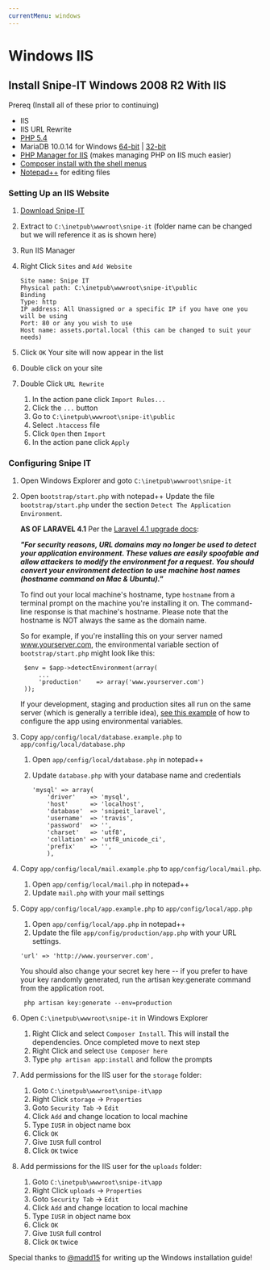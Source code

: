 ```yaml
---
currentMenu: windows
---
```


# Windows IIS

<div id="generated-toc"></div>

## Install Snipe-IT Windows 2008 R2 With IIS

Prereq (Install all of these prior to continuing)
* IIS
* IIS URL Rewrite
* [PHP 5.4](http://www.microsoft.com/web/gallery/install.aspx?appid=PHP54)
* MariaDB 10.0.14 for Windows [64-bit](https://downloads.mariadb.org/interstitial/mariadb-10.0.14/winx64-packages/mariadb-10.0.14-winx64.msi/from/http%3A//mirror.aarnet.edu.au/pub/MariaDB) | [32-bit](https://downloads.mariadb.org/interstitial/mariadb-10.0.14/win32-packages/mariadb-10.0.14-win32.msi/from/http%3A//mirror.aarnet.edu.au/pub/MariaDB)
* [PHP Manager for IIS](http://phpmanager.codeplex.com/) (makes managing PHP on IIS much easier)
* [Composer install with the shell menus](https://getcomposer.org/Composer-Setup.exe )
* [Notepad++](http://www.notepad-plus-plus.org/download/v6.6.6.html ) for editing files

### Setting Up an IIS Website
1. [Download Snipe-IT](http://snipeitapp.com/download.php)
2. Extract to `C:\inetpub\wwwroot\snipe-it` (folder name can be changed but we will reference it as is shown here)
3. Run IIS Manager
4. Right Click `Sites` and `Add Website`

	```
	Site name: Snipe IT
	Physical path: C:\inetpub\wwwroot\snipe-it\public
	Binding
	Type: http
	IP address: All Unassigned or a specific IP if you have one you will be using
	Port: 80 or any you wish to use
	Host name: assets.portal.local (this can be changed to suit your needs)
	```

5. Click `OK`
Your site will now appear in the list
6. Double click on your site
7. Double Click `URL Rewrite`
    1. In the action pane click `Import Rules...`
    2. Click the `...` button
    3. Go to `C:\inetpub\wwwroot\snipe-it\public`
    4. Select `.htaccess` file
    5. Click `Open` then `Import`
    6. In the action pane click `Apply`


### Configuring Snipe IT
1. Open Windows Explorer and goto `C:\inetpub\wwwroot\snipe-it`
2. Open `bootstrap/start.php` with notepad++
   Update the file `bootstrap/start.php` under the section `Detect The Application Environment`.

	__AS OF LARAVEL 4.1__
	Per the [Laravel 4.1 upgrade docs](http://laravel.com/docs/upgrade):

	__*"For security reasons, URL domains may no longer be used to detect your application environment. These values 	are easily spoofable and allow attackers to modify the environment for a request. You should convert your 		environment detection to use machine host names (hostname command on Mac & Ubuntu)."*__

	To find out your local machine's hostname, type `hostname` from a terminal prompt on the machine you're 		installing it on. The command-line response is that machine's hostname. Please note that the hostname is NOT 		always the same as the domain name.

	So for example, if you're installing this on your server named www.yourserver.com, the environmental variable 		section of `bootstrap/start.php` might look like this:

		$env = $app->detectEnvironment(array(
			...
			'production' 	=> array('www.yourserver.com')
		));

	If your development, staging and production sites all run on the same server (which is generally a terrible idea), [see this example](http://words.weareloring.com/development/setting-up-multiple-environments-in-laravel-4-1/) of how to configure the app using environmental variables.


3. Copy `app/config/local/database.example.php` to `app/config/local/database.php`
    1. Open `app/config/local/database.php` in notepad++
    2. Update `database.php` with your database name and credentials

		```
		'mysql' => array(
			'driver'    => 'mysql',
			'host'      => 'localhost',
			'database'  => 'snipeit_laravel',
			'username'  => 'travis',
			'password'  => '',
			'charset'   => 'utf8',
			'collation' => 'utf8_unicode_ci',
			'prefix'    => '',
	        ),

4. Copy `app/config/local/mail.example.php`  to `app/config/local/mail.php`.
	1. Open `app/config/local/mail.php` in notepad++
	2. Update `mail.php` with your mail settings

5. Copy `app/config/local/app.example.php` to `app/config/local/app.php`
    1. Open `app/config/local/app.php` in notepad++
    2. Update the file `app/config/production/app.php` with your URL settings.

	```
	'url' => 'http://www.yourserver.com',
	```

	You should also change your secret key here -- if you prefer to have your key randomly generated, run the artisan key:generate command from the application root.


		php artisan key:generate --env=production


6. Open `C:\inetpub\wwwroot\snipe-it` in Windows Explorer
    1. Right Click and select `Composer Install`.
This will install the dependencies. Once completed move to next step
    2. Right Click and select `Use Composer here`
    3. Type `php artisan app:install` and follow the prompts
7. Add permissions for the IIS user for the `storage` folder:
    1. Goto `C:\inetpub\wwwroot\snipe-it\app`
    2. Right Click `storage` -> `Properties`
    3. Goto `Security Tab` -> `Edit`
    4. Click `Add` and change location to local machine
    5. Type `IUSR` in object name box
    6. Click `OK`
    7. Give `IUSR` full control
    8. Click `OK` twice
8. Add permissions for the IIS user for the `uploads` folder:
    1. Goto `C:\inetpub\wwwroot\snipe-it\app`
    2. Right Click `uploads` -> `Properties`
    3. Goto `Security Tab` -> `Edit`
    4. Click `Add` and change location to local machine
    5. Type `IUSR` in object name box
    6. Click `OK`
    7. Give `IUSR` full control
    8. Click `OK` twice

Special thanks to [@madd15](http://github.com/madd15) for writing up the Windows installation guide!
